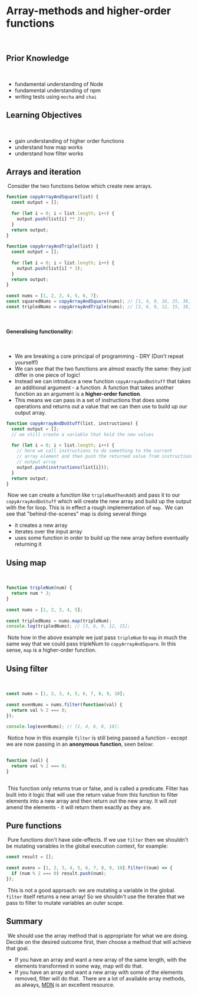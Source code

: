 # Array-methods and higher-order functions
​
## Prior Knowledge
​
- fundamental understanding of Node
- fundamental understanding of npm
- writing tests using `mocha` and `chai`
​
## Learning Objectives
​
- gain understanding of higher order functions
- understand how map works
- understand how filter works
​
## Arrays and iteration
​
Consider the two functions below which create new arrays.
​
```js
function copyArrayAndSquare(list) {
  const output = [];
​
  for (let i = 0; i < list.length; i++) {
    output.push(list[i] ** 2);
  }
  return output;
}
​
function copyArrayAndTriple(list) {
  const output = [];
​
  for (let i = 0; i < list.length; i++) {
    output.push(list[i] * 3);
  }
  return output;
}
​
const nums = [1, 2, 3, 4, 5, 6, 7];
const squaredNums = copyArrayAndSquare(nums); // [1, 4, 9, 16, 25, 36, 49];
const tripledNums = copyArrayAndTriple(nums); // [3, 6, 9, 12, 15, 18, 21];
```
​
#### Generalising functionality:
​
- We are breaking a core principal of programming - DRY (Don't repeat yourself!)
- We can see that the two functions are almost exactly the same: they just differ in one piece of logic!
- Instead we can introduce a new function `copyArrayAndDoStuff` that takes an additional argument - a function. A function that takes another function as an argument is a **higher-order function**.
- This means we can pass in a set of instructions that does some operations and returns out a value that we can then use to build up our output array.
​
```js
function copyArrayAndDoStuff(list, instructions) {
  const output = [];
  // we still create a variable that hold the new values
​
  for (let i = 0; i < list.length; i++) {
    // here we call instructions to do something to the current
    // array element and then push the returned value from instructions to our
    // output array
    output.push(instructions(list[i]));
  }
  return output;
}
```
​
Now we can create a function like `tripleNumThenAdd5` and pass it to our `copyArrayAndDoStuff` which will create the new array and build up the output with the for loop. This is in effect a rough implementation of `map`.
​
We can see that "behind-the-scenes" map is doing several things
​
- it creates a new array
- iterates over the input array
- uses some function in order to build up the new array before eventually returning it
​
## Using map
​
```js
function tripleNum(num) {
  return num * 3;
}
​
const nums = [1, 2, 3, 4, 5];
​
const tripledNums = nums.map(tripleNum);
console.log(tripledNums); // [3, 6, 9, 12, 15];
```
​
Note how in the above example we just pass `tripleNum` to `map` in much the same way that we could pass tripleNum to `copyArrayAndSquare`. In this sense, `map` is a higher-order function.
​
## Using filter
​
```js
const nums = [1, 2, 3, 4, 5, 6, 7, 8, 9, 10];
​
const evenNums = nums.filter(function(val) {
  return val % 2 === 0;
});
​
console.log(evenNums); // [2, 4, 6, 8, 10];
```
​
Notice how in this example `filter` is still being passed a function - except we are now passing in an **anonymous function**, seen below:
​
```js
​
function (val) {
  return val % 2 === 0;
}
​
```
​
This function only returns true or false, and is called a predicate. Filter has built into it logic that will use the return value from this function to filter elements into a new array and then return out the new array. It will _not_ amend the elements - it will return them exactly as they are.
​
## Pure functions
​
Pure functions don't have side-effects. If we use `filter` then we shouldn't be mutating variables in the global execution context, for example:
​
```js
const result = [];
​
const evens = [1, 2, 3, 4, 5, 6, 7, 8, 9, 10].filter((num) => {
  if (num % 2 === 0) result.push(num);
});
```
​
This is not a good approach: we are mutating a variable in the global. `filter` itself returns a new array! So we shouldn't use the iteratee that we pass to filter to mutate variables an outer scope.
​
## Summary
​
We should use the array method that is appropriate for what we are doing. Decide on the desired outcome first, then choose a method that will achieve that goal.
​
- If you have an array and want a new array of the same length, with the elements transformed in some way, map will do that.
- If you have an array and want a new array with some of the elements removed, filter will do that.
​
There are a lot of available array methods, as always, [MDN](https://developer.mozilla.org/en-US/docs/Web/JavaScript/Reference/Global_Objects/Array) is an excellent resource.